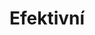 ---
layout: "pages/home.njk"

title: 'Efektivní'
description: 'V Senoweb se specializujeme na tvorbu webových stránek na míru. Nepoužíváme koupené šablony, nástroje pro automatizované budování webů ani nástroje, které by váš web zahlcovali zbytečným kódem a tím vaší stránku zpomalovaly.'
permalink: '/'

eleventyNavigation:
  key: Domů
  order: 100


hero:
    topper: Taneční studio Ká
    heading: Taneční kurzy, které vás chytnou za srdce

    imageUrl: /assets/images/hero/hero-image.jpg
    imageAlt: Kopec se zelenou trávou

    ctaUrl: /kontakt
    cta: Kontakt
---